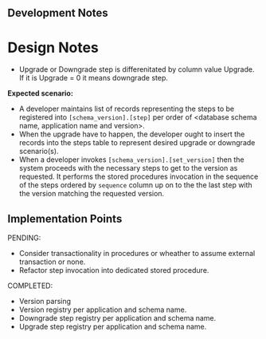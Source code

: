 ﻿## Development Notes

# Design Notes
- Upgrade or Downgrade step is differenitated by column value Upgrade. 
  If it is Upgrade = 0 it means downgrade step.

**Expected scenario:**
- A developer maintains list of records representing the steps to be registered into `[schema_version].[step]` per order of <database schema name, application name and version>.
- When the upgrade have to happen, the developer ought
  to insert the records into the steps table to represent desired upgrade 
  or downgrade scenario(s).
- When a developer invokes `[schema_version].[set_version]` then the system
  proceeds with the necessary steps to get to the version as requested. It performs
  the stored procedures invocation in the sequence of the steps ordered by `sequence`
  column up on to the the last step with the version matching the requested version.

## Implementation Points
PENDING:
- Consider transactionality in procedures or wheather to assume external transaction or none.
- Refactor step invocation into dedicated stored procedure.

COMPLETED:
- Version parsing
- Version registry per application and schema name.
- Downgrade step registry per application and schema name.
- Upgrade step registry per application and schema name.

